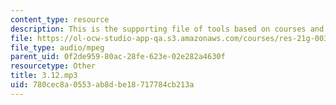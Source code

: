 ```yaml
---
content_type: resource
description: This is the supporting file of tools based on courses and classes.
file: https://ol-ocw-studio-app-qa.s3.amazonaws.com/courses/res-21g-003-learning-chinese-a-foundation-course-in-mandarin-spring-2011/780cec8a0553ab8dbe18717784cb213a_3.12.mp3
file_type: audio/mpeg
parent_uid: 0f2de959-80ac-28fe-623e-02e282a4630f
resourcetype: Other
title: 3.12.mp3
uid: 780cec8a-0553-ab8d-be18-717784cb213a
---
```

